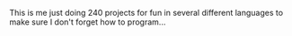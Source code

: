 This is me just doing 240 projects for fun in several different languages to make sure I don't forget how to program... 
